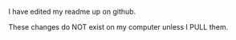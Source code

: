 I have edited my readme up on github. 

These changes do NOT exist on my computer unless I PULL them.
